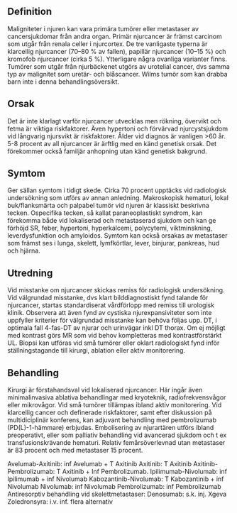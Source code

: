 ## Definition

Maligniteter i njuren kan vara primära tumörer eller metastaser av cancersjukdomar från andra organ. Primär njurcancer är främst carcinom som utgår från renala celler i njurcortex. De tre vanligaste typerna är klarcellig njurcancer (70–80 % av fallen), papillär njurcancer (10–15 %) och kromofob njurcancer (cirka 5 %). Ytterligare några ovanliga varianter finns.
Tumörer som utgår från njurbäckenet utgörs av urotelial cancer, dvs samma typ av malignitet som uretär- och blåscancer. Wilms tumör som kan drabba barn inte i denna behandlingsöversikt.

## Orsak

Det är inte klarlagt varför njurcancer utvecklas men rökning, övervikt och fetma är viktiga riskfaktorer. Även hypertoni och förvärvad njurcystsjukdom vid långvarig njursvikt är riskfaktorer. Ålder vid diagnos är vanligen >60 år. 5-8 procent av all njurcancer är ärftlig med en känd genetisk orsak. Det förekommer också familjär anhopning utan känd genetisk bakgrund.

## Symtom

Ger sällan symtom i tidigt skede. Cirka 70 procent upptäcks vid radiologisk undersökning som utförs av annan anledning.
Makroskopisk hematuri, lokal buk/flanksmärta och palpabel tumör vid njuren är klassiskt beskrivna tecken. Ospecifika tecken, så kallat paraneoplastiskt syndrom, kan förekomma både vid lokaliserad och metastaserad sjukdom och kan ge förhöjd SR, feber, hypertoni, hyperkalcemi, polycytemi, viktminskning, leverdysfunktion och amyloidos. Symtom kan också orsakas av metastaser som främst ses i lunga, skelett, lymfkörtlar, lever, binjurar, pankreas, hud och hjärna.

## Utredning

Vid misstanke om njurcancer skickas remiss för radiologisk undersökning. Vid välgrundad misstanke, dvs klart bilddiagnostiskt fynd talande för njurcancer, startas standardiserat vårdförlopp med remiss till urologisk klinik. Observera att även fynd av cystiska njurexpansiviteter som inte uppfyller kriterier för välgrundad misstanke kan behöva följas upp.
DT, i optimala fall 4-fas-DT av njurar och urinvägar inkl DT thorax. Om ej möjligt med kontrast görs MR som vid behov kompletteras med kontrastförstärkt UL. Biopsi kan utföras vid små tumörer eller oklart radiologiskt fynd inför ställningstagande till kirurgi, ablation eller aktiv monitorering.

## Behandling

Kirurgi är förstahandsval vid lokaliserad njurcancer. Här ingår även minimalinvasiva ablativa behandlingar med kryoteknik, radiofrekvensvågor eller mikrovågor. Vid små tumörer tillämpas ibland aktiv monitorering. Vid klarcellig cancer och definerade riskfaktorer, samt efter diskussion på multidiciplinär konferens, kan adjuvant behandling med pembrolizumab (PD(L)-1-hämmare) erbjudas.
Embolisering av njurartären utförs ibland preoperativt, eller som palliativ behandling vid avancerad sjukdom och t ex transfusionskrävande hematuri.
Relativ femårsöverlevnad utan metastaser är 83 procent och med metastaser 15 procent.


Avelumab-Axitinib: inf Avelumab + T Axitinib
Axitinib: T Axitinib
Axitinib-Pembrolizumab: T Axitinib + Inf Pembrolizumab.
Ipilimumab-Nivolumab: inf Ipilimumab + inf Nivolumab
Kabozantinib-Nivolumab: T Kabozantinib + inf Nivolumab
Nivolumab: inf Nivolumab
Pembrolizumab: inf Pembrolizumab
Antiresorptiv behandling vid skelettmetastaser:
Denosumab: s.k. inj. Xgeva
Zoledronsyra: i.v. inf. flera alternativ

